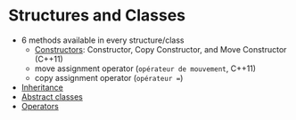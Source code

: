 # Structures and Classes

* 6 methods available in every structure/class
  * [Constructors](class/constructors.md): Constructor, Copy Constructor, and Move Constructor (C++11)
  * move assignment operator (`opérateur de mouvement`, C++11)
  * copy assignment operator (`opérateur =`)
* [Inheritance](class/inheritance.md)
* [Abstract classes](class/abstract.md)
* [Operators](class/operators.md)